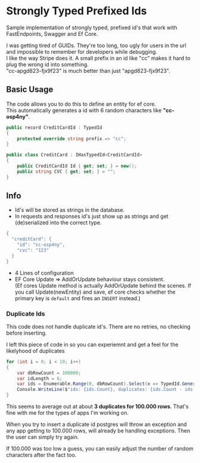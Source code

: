 # Strongly Typed Prefixed Ids
Sample implementation of strongly typed, prefixed id's that work with FastEndpoints, Swagger and Ef Core.

I was getting tired of GUIDs. They're too long, too ugly for users in the url and impossible to remember for developers while debugging. \
I like the way Stripe does it. A small prefix in an id like "cc" makes it hard to plug the wrong id into something. \
"cc-apgd823-fjx9f23" is much better than just "apgd823-fjx9f23".

## Basic Usage
The code allows you to do this to define an entity for ef core. \
This automatically generates a id with 6 random characters like **"cc-osp4ny"**.
```cs
public record CreditCardId : TypedId
{
    protected override string prefix => "cc";
}

public class CreditCard : IHasTypedId<CreditCardId>
{
    public CreditCardId Id { get; set; } = new();
    public string CVC { get; set; } = "";
}
```

## Info
- Id's will be stored as strings in the database.
- In requests and responses id's just show up as strings and get (de)serialized into the correct type.
```cs
{
  "creditCard": {
    "id": "cc-osp4ny",
    "cvc": "123"
  }
}
```
- 4 Lines of configuration
- EF Core Update => AddOrUpdate behaviour stays consistent. \
 (Ef cores Update method is actually AddOrUpdate behind the scenes. If you call Update(newEntity) and save, ef core checks whether the primary key is `default` and fires an `INSERT` instead.)

### Duplicate Ids
This code does not handle duplicate id's. There are no retries, no checking before inserting.

I left this piece of code in so you can experiemnt and get a feel for the likelyhood of duplicates
```cs
for (int i = 0; i < 10; i++)
{
    var dbRowCount = 100000;
    var idLength = 6;
    var ids = Enumerable.Range(0, dbRowCount).Select(x => TypedId.GenerateRandomString(idLength)).ToList();
    Console.WriteLine($"ids: {ids.Count}, duplicates: {ids.Count - ids.ToHashSet().Count}");
}
```
This seems to average out at about **3 duplicates for 100.000 rows**. That's fine with me for the types of apps I'm working on.

When you try to insert a duplicate id postgres will throw an exception and any app getting to 100.000 rows, will already be handling exceptions. Then the user can simply try again.

If 100.000 was too low a guess, you can easily adjust the number of random characters after the fact too.
  
